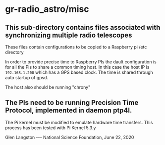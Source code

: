 # gr-radio_astro/misc

##  This sub-directory contains files associated with synchronizing multiple radio telescopes

These files contain configurations to be copied to a Raspberry pi /etc directory

In order to provide precise time to Raspberry PIs the dault configuration
is for all the Pis to share a common timing host.   In this case the host IP is
`192.168.1.200`
which has a GPS based clock.  The time is shared through auto startup of gpsd.

The host also should be running "chrony"

## The PIs need to be running Precision Time Protocol, implemented in daemon ptp4l.

The Pi kernel must be modified to emulate hardware time transfers.   This
process has been tested with Pi Kernel 5.3.y
<p>

Glen Langston --- National Science Foundation, June 22, 2020

